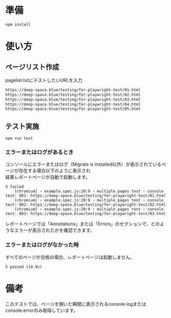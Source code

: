 # 準備

```
npm install
```

# 使い方

## ページリスト作成

pagelist.txtにテストしたいURLを入力

```txt
https://deep-space.blue/testing/for-playwright-test/01.html
https://deep-space.blue/testing/for-playwright-test/02.html
https://deep-space.blue/testing/for-playwright-test/03.html
https://deep-space.blue/testing/for-playwright-test/04.html
https://deep-space.blue/testing/for-playwright-test/05.html
```

## テスト実施

```
npm run test
```

### エラーまたはログがあるとき
コンソールにエラーまたはログ（Migrate is installed以外）が表示されているページが存在する場合以下のように表示され  
結果レポートページが自動で起動します。

```
3 failed
    [chromium] › example.spec.js:20:9 › multiple pages test › console test: 001: https://deep-space.blue/testing/for-playwright-test/01.html  
    [chromium] › example.spec.js:20:9 › multiple pages test › console test: 002: https://deep-space.blue/testing/for-playwright-test/02.html  
    [chromium] › example.spec.js:20:9 › multiple pages test › console test: 003: https://deep-space.blue/testing/for-playwright-test/03.html  
```

レポートページでは「Annotations」または「Errors」のセクションで、どのようなエラーが表示されたかを確認できます。


### エラーまたはログがなかった時
すべてのページが合格の場合、レポートページは起動しません。
```
5 passed (14.9s)
```

# 備考
このテストでは、ページを開いた瞬間に表示されるconsole.logまたはconsole.errorのみ取得しています。